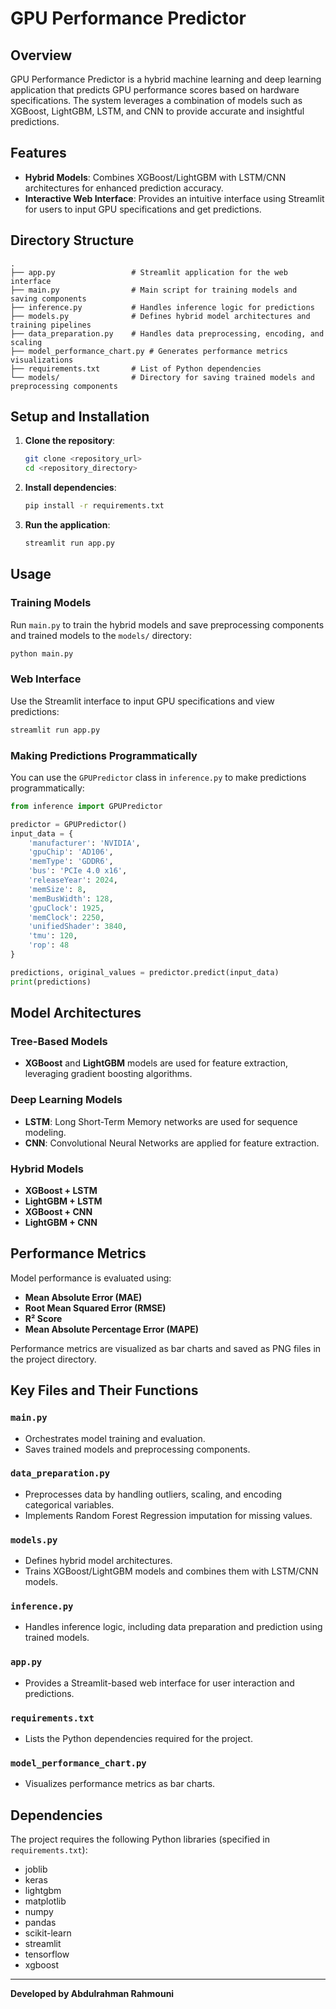 # GPU Performance Predictor

## Overview
GPU Performance Predictor is a hybrid machine learning and deep learning application that predicts GPU performance scores based on hardware specifications. The system leverages a combination of models such as XGBoost, LightGBM, LSTM, and CNN to provide accurate and insightful predictions.

## Features
- **Hybrid Models**: Combines XGBoost/LightGBM with LSTM/CNN architectures for enhanced prediction accuracy.
- **Interactive Web Interface**: Provides an intuitive interface using Streamlit for users to input GPU specifications and get predictions.

## Directory Structure
```
.
├── app.py                 # Streamlit application for the web interface
├── main.py                # Main script for training models and saving components
├── inference.py           # Handles inference logic for predictions
├── models.py              # Defines hybrid model architectures and training pipelines
├── data_preparation.py    # Handles data preprocessing, encoding, and scaling
├── model_performance_chart.py # Generates performance metrics visualizations
├── requirements.txt       # List of Python dependencies
└── models/                # Directory for saving trained models and preprocessing components
```

## Setup and Installation
1. **Clone the repository**:
   ```bash
   git clone <repository_url>
   cd <repository_directory>
   ```

2. **Install dependencies**:
   ```bash
   pip install -r requirements.txt
   ```

3. **Run the application**:
   ```bash
   streamlit run app.py
   ```

## Usage

### Training Models
Run `main.py` to train the hybrid models and save preprocessing components and trained models to the `models/` directory:
```bash
python main.py
```

### Web Interface
Use the Streamlit interface to input GPU specifications and view predictions:
```bash
streamlit run app.py
```

### Making Predictions Programmatically
You can use the `GPUPredictor` class in `inference.py` to make predictions programmatically:
```python
from inference import GPUPredictor

predictor = GPUPredictor()
input_data = {
    'manufacturer': 'NVIDIA',
    'gpuChip': 'AD106',
    'memType': 'GDDR6',
    'bus': 'PCIe 4.0 x16',
    'releaseYear': 2024,
    'memSize': 8,
    'memBusWidth': 128,
    'gpuClock': 1925,
    'memClock': 2250,
    'unifiedShader': 3840,
    'tmu': 120,
    'rop': 48
}

predictions, original_values = predictor.predict(input_data)
print(predictions)
```

## Model Architectures

### Tree-Based Models
- **XGBoost** and **LightGBM** models are used for feature extraction, leveraging gradient boosting algorithms.

### Deep Learning Models
- **LSTM**: Long Short-Term Memory networks are used for sequence modeling.
- **CNN**: Convolutional Neural Networks are applied for feature extraction.

### Hybrid Models
- **XGBoost + LSTM**
- **LightGBM + LSTM**
- **XGBoost + CNN**
- **LightGBM + CNN**

## Performance Metrics
Model performance is evaluated using:
- **Mean Absolute Error (MAE)**
- **Root Mean Squared Error (RMSE)**
- **R² Score**
- **Mean Absolute Percentage Error (MAPE)**

Performance metrics are visualized as bar charts and saved as PNG files in the project directory.

## Key Files and Their Functions

### `main.py`
- Orchestrates model training and evaluation.
- Saves trained models and preprocessing components.

### `data_preparation.py`
- Preprocesses data by handling outliers, scaling, and encoding categorical variables.
- Implements Random Forest Regression imputation for missing values.

### `models.py`
- Defines hybrid model architectures.
- Trains XGBoost/LightGBM models and combines them with LSTM/CNN models.

### `inference.py`
- Handles inference logic, including data preparation and prediction using trained models.

### `app.py`
- Provides a Streamlit-based web interface for user interaction and predictions.

### `requirements.txt`
- Lists the Python dependencies required for the project.

### `model_performance_chart.py`
- Visualizes performance metrics as bar charts.

## Dependencies
The project requires the following Python libraries (specified in `requirements.txt`):
- joblib
- keras
- lightgbm
- matplotlib
- numpy
- pandas
- scikit-learn
- streamlit
- tensorflow
- xgboost

---
**Developed by Abdulrahman Rahmouni**

